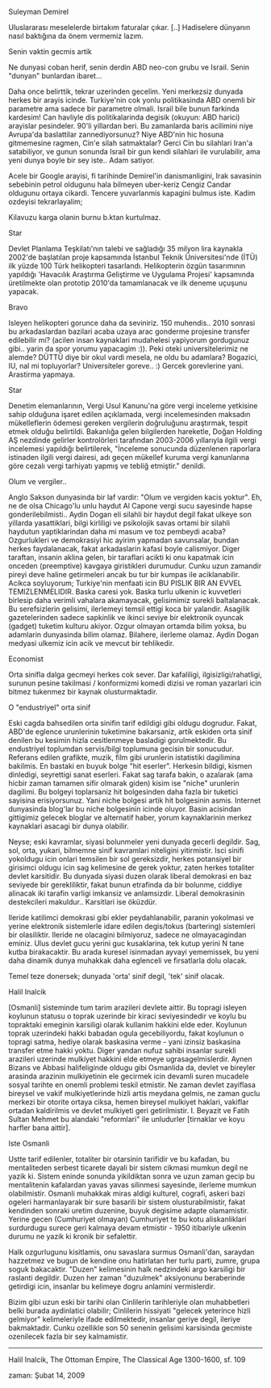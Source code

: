 
Suleyman Demirel

Uluslararası meselelerde birtakım faturalar çıkar. [..] Hadiselere dünyanın nasıl baktığına da önem vermemiz lazım.

Senin vaktin gecmis artik

Ne dunyasi coban herif, senin derdin ABD neo-con grubu ve Israil. Senin "dunyan" bunlardan ibaret...

Daha once belirttik, tekrar uzerinden gecelim. Yeni merkezsiz dunyada herkes bir arayis icinde. Turkiye'nin cok yonlu politikasinda ABD onemli bir parametre ama sadece bir parametre olmali. Israil bile bunun farkinda kardesim! Can havliyle dis politikalarinda degisik (okuyun: ABD harici) arayislar pesindeler. 90'li yillardan beri. Bu zamanlarda baris acilimini niye Avrupa'da baslattilar zannediyorsunuz? Niye ABD'nin hic hosuna gitmemesine ragmen, Cin'e silah satmaktalar? Gerci Cin bu silahlari Iran'a satabiliyor, ve gunun sonunda Israil bir gun kendi silahlari ile vurulabilir, ama yeni dunya boyle bir sey iste.. Adam satiyor.

Acele bir Google arayisi, fi tarihinde Demirel'in danismanligini, Irak savasinin sebebinin petrol oldugunu hala bilmeyen uber-keriz Cengiz Candar oldugunu ortaya cikardi. Tencere yuvarlanmis kapagini bulmus iste. Kadim ozdeyisi tekrarlayalim;

Kilavuzu karga olanin burnu b.ktan kurtulmaz.

Star

Devlet Planlama Teşkilatı'nın talebi ve sağladığı 35 milyon lira kaynakla 2002'de başlatılan proje kapsamında İstanbul Teknik Üniversitesi'nde (İTÜ) ilk yüzde 100 Türk helikopteri tasarlandı. Helikopterin özgün tasarımının yapıldığı 'Havacılık Araştırma Geliştirme ve Uygulama Projesi' kapsamında üretilmekte olan prototip 2010'da tamamlanacak ve ilk deneme uçuşunu yapacak.

Bravo

Isleyen helikopteri gorunce daha da seviniriz. 150 muhendis.. 2010 sonrasi bu arkadaslardan bazilari acaba uzaya arac gonderme projesine transfer edilebilir mi? (acilen insan kaynaklari mudahelesi yapiyorum gordugunuz gibi.. yarin da spor yorumu yapacagim :)). Peki oteki universitelerimiz ne alemde? DÜTTÜ diye bir okul vardi mesela, ne oldu bu adamlara? Bogazici, IU, nal mi topluyorlar? Universiteler goreve.. :) Gercek gorevlerine yani. Arastirma yapmaya.

Star

Denetim elemanlarının, Vergi Usul Kanunu'na göre vergi inceleme yetkisine sahip olduğuna işaret edilen açıklamada, vergi incelemesinden maksadın mükelleflerin ödemesi gereken vergilerin doğruluğunu araştırmak, tespit etmek olduğu belirtildi. Bakanlığa gelen bilgilerden hareketle, Doğan Holding AŞ nezdinde gelirler kontrolörleri tarafından 2003-2006 yıllarıyla ilgili vergi incelemesi yapıldığı belirtilerek, "İnceleme sonucunda düzenlenen raporlara istinaden ilgili vergi dairesi, adı geçen mükellef kuruma vergi kanunlarına göre cezalı vergi tarhiyatı yapmış ve tebliğ etmiştir." denildi.

Olum ve vergiler..

Anglo Sakson dunyasinda bir laf vardir: "Olum ve vergiden kacis yoktur". Eh, ne de olsa Chicago'lu unlu haydut Al Capone vergi sucu sayesinde hapse gonderilebilmisti.. Aydin Dogan eli silahli bir haydut degil fakat ulkeye son yillarda yasattiklari, bilgi kirliligi ve psikolojik savas ortami bir silahli haydutun yaptiklarindan daha mi masum ve toz pembeydi acaba? Ozgurlukleri ve demokrasiyi hic ayirim yapmadan savunsalar, bundan herkes faydalanacak, fakat arkadaslarin kafasi boyle calismiyor. Diger taraftan, insanin aklina gelen, bir taraflari acikti ki onu kapatmak icin onceden (preemptive) kavgaya giristikleri durumudur. Cunku uzun zamandir pireyi deve haline getirmeleri ancak bu tur bir kumpas ile aciklanabilir. Acikca soyluyorum; Turkiye'nin menfaati icin BU PISLIK BIR AN EVVEL TEMIZLENMELIDIR. Baska caresi yok. Baska turlu ulkenin ic kuvvetleri birlesip daha verimli vahalara akamayacak, gelisimimiz surekli baltalanacak. Bu serefsizlerin gelisimi, ilerlemeyi temsil ettigi koca bir yalandir. Asagilik gazetelerinden sadece sapkinlik ve ikinci seviye bir elektronik oyuncak (gadget) tuketim kulturu akiyor. Ozgur olmayan ortamda bilim yoksa, bu adamlarin dunyasinda bilim olamaz. Bilahere, ilerleme olamaz. Aydin Dogan medyasi ulkemiz icin acik ve mevcut bir tehlikedir.

Economist

Orta sinifla dalga gecmeyi herkes cok sever. Dar kafaliligi, ilgisizligi/rahatligi, surunun pesine takilmasi / konformizmi komedi dizisi ve roman yazarlari icin bitmez tukenmez bir kaynak olusturmaktadir.

O "endustriyel" orta sinif

Eski cagda bahsedilen orta sinifin tarif edildigi gibi oldugu dogrudur. Fakat, ABD'de eglence urunlerinin tuketimine bakarsaniz, artik eskiden orta sinif denilen bu kesimin hizla cesitlenmeye basladigi gorulmektedir. Bu endustriyel toplumdan servis/bilgi toplumuna gecisin bir sonucudur. Referans edilen grafikte, muzik, film gibi urunlerin istatistiki dagilimina bakilmis. En bastaki en buyuk bolge "hit eserler". Herkesin bildigi, kismen dinledigi, seyrettigi sanat eserleri. Fakat sag tarafa bakin, o azalarak (ama hicbir zaman tamamen sifir olmarak giden) kisim ise "niche" urunlerin dagilimi. Bu bolgeyi toplarsaniz hit bolgesinden daha fazla bir tuketici sayisina erisiyorsunuz. Yani niche bolgesi artik hit bolgesinin asmis. Internet dunyasinda blog'lar bu niche bolgesinin icinde oluyor. Basin acisindan gittigimiz gelecek bloglar ve alternatif haber, yorum kaynaklarinin merkez kaynaklari asacagi bir dunya olabilir.

Neyse; eski kavramlar, siyasi bolunmeler yeni dunyada gecerli degildir. Sag, sol, orta, yukari, bilmemne sinif kavramlari niteligini yitirmistir. Isci sinifi yokoldugu icin onlari temsilen bir sol gereksizdir, herkes potansiyel bir girisimci oldugu icin sag kelimesine de gerek yoktur, zaten herkes totaliter devlet karsitidir. Bu dunyada siyasi duzen olarak liberal demokrasi en baz seviyede bir gerekliliktir, fakat bunun etrafinda da bir bolunme, ciddiye alinacak iki tarafin varligi imkansiz ve anlamsizdir. Liberal demokrasinin destekcileri makuldur.. Karsitlari ise öküzdür.

Ileride katilimci demokrasi gibi ekler peydahlanabilir, paranin yokolmasi ve yerine elektronik sistemlerle idare edilen degis/tokus (bartering) sistemleri bir olasiliktir. Ileride ne olacagini bilmiyoruz, sadece ne olmayacagindan eminiz. Ulus devlet gucu yerini guc kusaklarina, tek kutup yerini N tane kutba birakacaktir. Bu arada kuresel isinmadan ayvayi yememissek, bu yeni daha dinamik dunya muhakkak daha eglenceli ve firsatlarla dolu olacak.

Temel teze donersek; dunyada 'orta' sinif degil, 'tek' sinif olacak.

Halil Inalcik

[Osmanli] sisteminde tum tarim arazileri devlete aittir. Bu topragi isleyen koylunun statusu o toprak uzerinde bir kiraci seviyesindedir ve koylu bu topraktaki emeginin karsiligi olarak kullanim hakkini elde eder. Koylunun toprak uzerindeki hakki babadan ogula gecebiliyordu, fakat koylunun o topragi satma, hediye olarak baskasina verme - yani izinsiz baskasina transfer etme hakki yoktu. Diger yandan nufuz sahibi insanlar surekli arazileri uzerinde mulkiyet hakkini elde etmeye ugrasagelmislerdir. Aynen Bizans ve Abbasi halifeliginde oldugu gibi Osmanlida da, devlet ve bireyler arasinda arazinin mulkiyetinin ele gecirmek icin devamli suren mucadele sosyal tarihte en onemli problemi teskil etmistir. Ne zaman devlet zayiflasa bireysel ve vakif mulkiyetlerinde hizli artis meydana gelmis, ne zaman guclu merkezi bir otorite ortaya ciksa, hemen bireysel mulkiyet haklari, vakiflar ortadan kaldirilmis ve devlet mulkiyeti geri getirilmistir. I. Beyazit ve Fatih Sultan Mehmet bu alandaki "reformlari" ile unludurler [tirnaklar ve koyu harfler bana aittir].

Iste Osmanli

Ustte tarif edilenler, totaliter bir otarsinin tarifidir ve bu kafadan, bu mentaliteden serbest ticarete dayali bir sistem cikmasi mumkun degil ne yazik ki. Sistem eninde sonunda yikildiktan sonra ve uzun zaman gecip bu mentalitenin kafalardan yavas yavas silinmesi sayesinde, ilerleme mumkun olabilmistir. Osmanli muhakkak miras aldigi kulturel, cografi, askeri bazi ogeleri harmanlayarak bir sure basarili bir sistem olusturabilmistir, fakat kendinden sonraki uretim duzenine, buyuk degisime adapte olamamistir. Yerine gecen (Cumhuriyet olmayan) Cumhuriyet te bu kotu aliskanliklari surdurdugu surece geri kalmaya devam etmistir - 1950 itibariyle ulkenin durumu ne yazik ki kronik bir sefalettir.

Halk ozgurlugunu kisitlamis, onu savaslara surmus Osmanli'dan, saraydan hazzetmez ve bugun de kendine onu hatirlatan her turlu parti, zumre, grupa soguk bakacaktir. "Duzen" kelimesinin halk nedzindeki argo karsiligi bir raslanti degildir. Duzen her zaman "duzulmek" aksiyonunu beraberinde getirdigi icin, insanlar bu kelimeye dogru anlamini vermislerdir.

Bizim gibi uzun eski bir tarihi olan Cinlilerin tarihleriyle olan muhabbetleri belki burada aydinlatici olabilir; Cinlilerin hissiyati "gelecek yeterince hizli gelmiyor" kelimeleriyle ifade edilmektedir, insanlar geriye degil, ileriye bakmaktadir. Cunku ozellikle son 50 senenin gelisimi karsisinda gecmiste ozenilecek fazla bir sey kalmamistir.

---

Halil Inalcik, The Ottoman Empire, The Classical Age 1300-1600, sf. 109

zaman: Şubat 14, 2009
